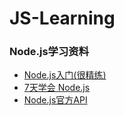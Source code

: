 # JS-Learning
### Node.js学习资料
- [Node.js入门(很精练)](https://www.nodebeginner.org/index-zh-cn.html#javascript-and-nodejs)
- [7天学会 Node.js ](https://nqdeng.github.io/7-days-nodejs/#1)
- [Node.js官方API](https://nodejs.org/api/)
